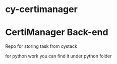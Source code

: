# cy-certimanager
 <h1>CertiManager Back-end </h1>
Repo for storing task from cystack
<div>
<p>for python work you can find it under python folder</p>
</div>
